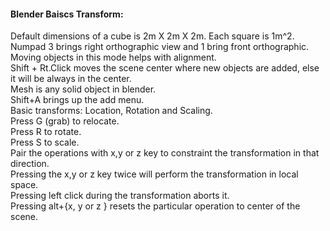 #### Blender Baiscs Transform:  
Default dimensions of a cube is 2m X 2m X 2m. Each square is 1m^2.      
Numpad 3 brings right orthographic view and 1 bring front orthographic. Moving objects in this mode helps with alignment.     
Shift + Rt.Click moves the scene center where new objects are added, else it will be always in the center.   
Mesh is any solid object in blender.     
Shift+A brings up the add menu.    
Basic transforms: Location, Rotation and Scaling.    
Press G (grab) to relocate.  
Press R to rotate.   
Press S to scale.    
Pair the operations with x,y or z key to constraint the transformation in that direction.   
Pressing the x,y or z key twice will perform the transformation in local space.   
Pressing left click during the transformation aborts it.       
Pressing alt+{x, y or z } resets the particular operation to center of the scene.   

